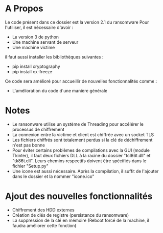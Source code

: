 # A Propos

Le code présent dans ce dossier est la version 2.1 du ransomware
Pour l'utiliser, il est nécessaire d'avoir :

* La version 3 de python
* Une machine servant de serveur
* Une machine victime

il faut aussi installer les bibliothèques suivantes :

* pip install cryptography
* pip install cx-freeze


Ce code sera amélioré pour accueillir de nouvelles fonctionnalités comme :

* L'amélioration du code d'une manière générale

# Notes 

* Le ransonware utilise un système de Threading pour accélérer le processus de chiffrement
* La connexion entre la victime et client est chiffrée avec un socket TLS
* Les fichiers chiffrés sont totalement perdus si la clé de déchiffrement n'est pas bonne
* Pour éviter certains problèmes de compilations avec la GUI (module Tkinter), il faut deux fichiers DLL à la racine du dossier "tcl86t.dll" et  "tk86t.dll". Leurs chemins respectifs doivent être spécifiés dans le fichier "Setup.py"
* Une icone est aussi nécessaire. Après la compilation, il suffit de l'ajouter dans le dossier et la nommer "icone.ico"

# Ajout des nouvelles fonctionnalités

* Chiffrement des HDD externes
* Création de clés de registre (persistance du ransomware)
* La suppression de la clé en mémoire (Reboot forcé de la machine, il faudra améliorer cette fonction)